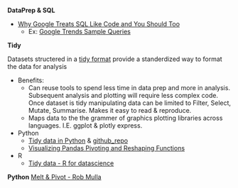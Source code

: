 **DataPrep & SQL**
  * [Why Google Treats SQL Like Code and You Should Too](https://blog.devgenius.io/why-google-treats-sql-like-code-and-you-should-too-53f97925037e)
    * Ex: [Google Trends Sample Queries](https://gist.github.com/leighajarett/aa99b58abb75b0ae6f7ae84b5f979971)
 
**Tidy**

Datasets structered in a [tidy format](http://vita.had.co.nz/papers/tidy-data.pdf) provide a standerdized way to format the data for analysis 

 * Benefits: 
     * Can reuse tools to spend less time in data prep and more in analysis. Subsequent analysis and plotting will require less complex code.  Once dataset is tidy manipulating data can be limited to Filter, Select, Mutate, Summarise. Makes it easy to read & reproduce.
     * Maps data to the the grammer of graphics plotting libraries across languages. I.E. ggplot & plotly express. 
 * Python
     * [Tidy data in Python](http://www.jeannicholashould.com/tidy-data-in-python.html) & [github_repo](https://github.com/nickhould/tidy-data-python)
     * [Visualizing Pandas Pivoting and Reshaping Functions](http://jalammar.github.io/visualizing-pandas-pivoting-and-reshaping/)
  * R
    * [Tidy data - R for datascience](https://r4ds.had.co.nz/tidy-data.html)

**Python**
  [Melt & Pivot - Rob Mulla](https://www.youtube.com/shorts/ss-I6WAiMFA)
